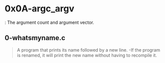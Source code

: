 # 0x0A-argc_argv
: The argument count and argument vector.

## 0-whatsmyname.c
> A program that prints its name followed by a new line.
> -If the program is renamed, it will print the new name without having to recompile it.

##

